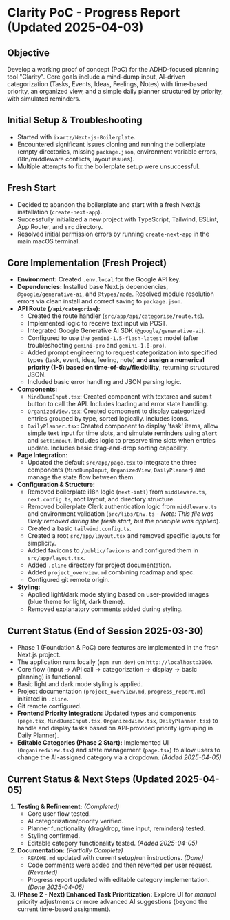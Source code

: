 # Clarity PoC - Progress Report (Updated 2025-04-03)

## Objective
Develop a working proof of concept (PoC) for the ADHD-focused planning tool "Clarity". Core goals include a mind-dump input, AI-driven categorization (Tasks, Events, Ideas, Feelings, Notes) with time-based priority, an organized view, and a simple daily planner structured by priority, with simulated reminders.

## Initial Setup & Troubleshooting
- Started with `ixartz/Next-js-Boilerplate`.
- Encountered significant issues cloning and running the boilerplate (empty directories, missing `package.json`, environment variable errors, i18n/middleware conflicts, layout issues).
- Multiple attempts to fix the boilerplate setup were unsuccessful.

## Fresh Start
- Decided to abandon the boilerplate and start with a fresh Next.js installation (`create-next-app`).
- Successfully initialized a new project with TypeScript, Tailwind, ESLint, App Router, and `src` directory.
- Resolved initial permission errors by running `create-next-app` in the main macOS terminal.

## Core Implementation (Fresh Project)
- **Environment:** Created `.env.local` for the Google API key.
- **Dependencies:** Installed base Next.js dependencies, `@google/generative-ai`, and `@types/node`. Resolved module resolution errors via clean install and correct saving to `package.json`.
- **API Route (`/api/categorise`):**
    - Created the route handler (`src/app/api/categorise/route.ts`).
    - Implemented logic to receive text input via POST.
    - Integrated Google Generative AI SDK (`@google/generative-ai`).
    - Configured to use the `gemini-1.5-flash-latest` model (after troubleshooting `gemini-pro` and `gemini-1.0-pro`).
    - Added prompt engineering to request categorization into specified types (task, event, idea, feeling, note) **and assign a numerical priority (1-5) based on time-of-day/flexibility**, returning structured JSON.
    - Included basic error handling and JSON parsing logic.
- **Components:**
    - `MindDumpInput.tsx`: Created component with textarea and submit button to call the API. Includes loading and error state handling.
    - `OrganizedView.tsx`: Created component to display categorized entries grouped by type, sorted logically. Includes icons.
    - `DailyPlanner.tsx`: Created component to display 'task' items, allow simple text input for time slots, and simulate reminders using `alert` and `setTimeout`. Includes logic to preserve time slots when entries update. Includes basic drag-and-drop sorting capability.
- **Page Integration:**
    - Updated the default `src/app/page.tsx` to integrate the three components (`MindDumpInput`, `OrganizedView`, `DailyPlanner`) and manage the state flow between them.
- **Configuration & Structure:**
    - Removed boilerplate i18n logic (`next-intl`) from `middleware.ts`, `next.config.ts`, root layout, and directory structure.
    - Removed boilerplate Clerk authentication logic from `middleware.ts` and environment validation (`src/libs/Env.ts` - *Note: This file was likely removed during the fresh start, but the principle was applied*).
    - Created a basic `tailwind.config.ts`.
    - Created a root `src/app/layout.tsx` and removed specific layouts for simplicity.
    - Added favicons to `/public/favicons` and configured them in `src/app/layout.tsx`.
    - Added `.cline` directory for project documentation.
    - Added `project_overview.md` combining roadmap and spec.
    - Configured git remote origin.
- **Styling:**
    *   Applied light/dark mode styling based on user-provided images (blue theme for light, dark theme).
    *   Removed explanatory comments added during styling.

## Current Status (End of Session 2025-03-30)
- Phase 1 (Foundation & PoC) core features are implemented in the fresh Next.js project.
- The application runs locally (`npm run dev`) on `http://localhost:3000`.
- Core flow (input -> API call -> categorization -> display -> basic planning) is functional.
- Basic light and dark mode styling is applied.
- Project documentation (`project_overview.md`, `progress_report.md`) initiated in `.cline`.
- Git remote configured.
- **Frontend Priority Integration:** Updated types and components (`page.tsx`, `MindDumpInput.tsx`, `OrganizedView.tsx`, `DailyPlanner.tsx`) to handle and display tasks based on API-provided priority (grouping in Daily Planner).
- **Editable Categories (Phase 2 Start):** Implemented UI (`OrganizedView.tsx`) and state management (`page.tsx`) to allow users to change the AI-assigned category via a dropdown. *(Added 2025-04-05)*

## Current Status & Next Steps (Updated 2025-04-05)
1.  **Testing & Refinement:** *(Completed)*
    *   Core user flow tested.
    *   AI categorization/priority verified.
    *   Planner functionality (drag/drop, time input, reminders) tested.
    *   Styling confirmed.
    *   Editable category functionality tested. *(Added 2025-04-05)*
2.  **Documentation:** *(Partially Complete)*
    *   `README.md` updated with current setup/run instructions. *(Done)*
    *   Code comments were added and then reverted per user request. *(Reverted)*
    *   Progress report updated with editable category implementation. *(Done 2025-04-05)*
3.  **(Phase 2 - Next) Enhanced Task Prioritization:** Explore UI for *manual* priority adjustments or more advanced AI suggestions (beyond the current time-based assignment).
